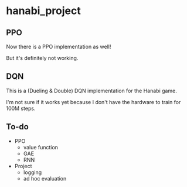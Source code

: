 # hanabi_project

## PPO
Now there is a PPO implementation as well!

But it's definitely not working.

## DQN
This is a (Dueling & Double) DQN implementation for the Hanabi game.

I'm not sure if it works yet because I don't have the hardware to train for 100M steps.

## To-do
- PPO
    - value function
    - GAE
    - RNN
- Project
    - logging
    - ad hoc evaluation
